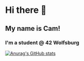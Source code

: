 # Hi there 👋

<!--
**cabartell/cabartell** is a ✨ _special_ ✨ repository because its `README.md` (this file) appears on your GitHub profile.

Here are some ideas to get you started:

- 🔭 I’m currently working on ...
- 🌱 I’m currently learning ...
- 👯 I’m looking to collaborate on ...
- 🤔 I’m looking for help with ...
- 💬 Ask me about ...
- 📫 How to reach me: ...
- 😄 Pronouns: ...
- ⚡ Fun fact: ...
-->

## My name is Cam! 
### I'm a student @ 42 Wolfsburg

[![Anurag's GitHub stats](https://github-readme-stats.vercel.app/api?cabartell=anuraghazra)](https://github.com/anuraghazra/github-readme-stats)
